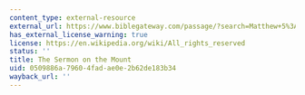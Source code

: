 ```yaml
---
content_type: external-resource
external_url: https://www.biblegateway.com/passage/?search=Matthew+5%3A1-7%3A27&version=KJV
has_external_license_warning: true
license: https://en.wikipedia.org/wiki/All_rights_reserved
status: ''
title: The Sermon on the Mount
uid: 0509886a-7960-4fad-ae0e-2b62de183b34
wayback_url: ''
---
```

